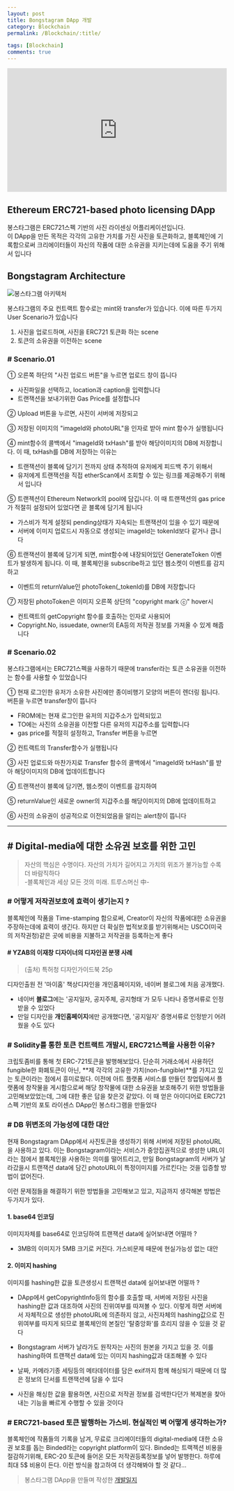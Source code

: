 ```yaml
---
layout: post
title: Bongstagram DApp 개발
category: Blockchain
permalink: /Blockchain/:title/

tags: [Blockchain]
comments: true
---
```


<div style="padding:56.25% 0 0 0;position:relative;"><iframe src="https://player.vimeo.com/video/277637707" style="position:absolute;top:0;left:0;width:100%;height:100%;" frameborder="0" webkitallowfullscreen mozallowfullscreen allowfullscreen></iframe></div><script src="https://player.vimeo.com/api/player.js"></script>


## Ethereum ERC721-based photo licensing DApp

봉스타그램은 ERC721스펙 기반의 사진 라이센싱 어플리케이션입니다.  
이 DApp을 만든 목적은 각각의 고유한 가치를 가진 사진을 토큰화하고, 블록체인에 기록함으로써 
크리에이터들이 자신의 작품에 대한 소유권을 지키는데에 도움을 주기 위해서 입니다

## Bongstagram Architecture
![봉스타그램 아키텍처]({{site.baseurl}}/img/bongstagram-architecture.png)

봉스타그램의 주요 컨트랙트 함수로는 mint와 transfer가 있습니다. 이에 따른 두가지 User Scenario가 있습니다 
1. 사진을 업로드하며, 사진을 ERC721 토큰화 하는 scene
2. 토큰의 소유권을 이전하는 scene

### # Scenario.01

① 오른쪽 하단의 "사진 업로드 버튼"을 누르면 업로드 창이 뜹니다
* 사진파일을 선택하고, location과 caption을 입력합니다
* 트랜잭션을 보내기위한 Gas Price를 설정합니다

② Upload 버튼을 누르면, 사진이 서버에 저장되고

③ 저장된 이미지의 "imageId와 photoURL"을 인자로 받아 mint 함수가 실행됩니다

④ mint함수의 콜백에서 "imageId와 txHash"를 받아 해당이미지의 DB에 저장합니다. 이 때, txHash를 DB에 저장하는 이유는  
* 트랜잭션이 블록에 담기기 전까지 상태 추적하여 유저에게 피드백 주기 위해서
* 유저에게 트랜잭션을 직접 etherScan에서 조회할 수 있는 링크를 제공해주기 위해서 입니다

⑤ 트랜젝션이 Ethereum Network의 pool에 담깁니다. 이 때 트랜잭션의 gas price가 적절히 설정되어 있었다면 곧 블록에 담기게 됩니다
* 가스비가 적게 설정되 pending상태가 지속되는 트랜잭션이 있을 수 있기 때문에
* 서버에 이미지 업로드시 자동으로 생성되는 imageId는 tokenId보다 같거나 큽니다

⑥ 트랜잭션이 블록에 담기게 되면, mint함수에 내장되어있던 GenerateToken 이벤트가 발생하게 됩니다. 이 때, 블록체인을 subscribe하고 있던 웹소켓이 이벤트를 감지하고
* 이벤트의 returnValue인 photoToken(_tokenId)를 DB에 저장합니다

⑦ 저장된 photoToken은 이미지 오른쪽 상단의 "copyright mark ⓒ" hover시
* 컨트랙트의 getCopyright 함수를 호출하는 인자로 사용되어
* Copyright.No, issuedate, owner의 EA등의 저작권 정보를 가져올 수 있게 해줍니다


### # Scenario.02
봉스타그램에서는 ERC721스펙을 사용하기 때문에 transfer라는 토큰 소유권을 이전하는 함수를 사용할 수 있었습니다

① 현재 로그인한 유저가 소유한 사진에만 종이비행기 모양의 버튼이 렌더링 됩니다.
버튼을 누르면 transfer창이 뜹니다
* FROM에는 현재 로그인한 유저의 지갑주소가 입력되있고
* TO에는 사진의 소유권을 이전할 다른 유저의 지갑주소를 입력합니다
* gas price를 적절히 설정하고, Transfer 버튼을 누르면

② 컨트랙트의 Transfer함수가 실행됩니다

③ 사진 업로드와 마찬가지로 Transfer 함수의 콜백에서 "imageId와 txHash"를 받아 해당이미지의 DB에 업데이트합니다

④ 트랜잭션이 블록에 담기면, 웹소켓이 이벤트를 감지하여

⑤ returnValue인 새로운 owner의 지갑주소를 해당이미지의 DB에 업데이트하고

⑥ 사진의 소유권이 성공적으로 이전되었음을 알리는 alert창이 뜹니다

---

## # Digital-media에 대한 소유권 보호를 위한 고민

>자산의 핵심은 수명이다. 자산의 가치가 길어지고 가치의 위조가 불가능할 수록 더 바람직하다  
>-블록체인과 세상 모든 것의 미래. 트루스머신 中-

### # 어떻게 저작권보호에 효력이 생기는지 ?
블록체인에 작품을 Time-stamping 함으로써, Creator이 자신의 작품에대한 소유권을 주장하는데에 효력이 생긴다. 하지만 더 확실한 법적보호를 받기위해서는 USCO(미국의 저작권청)같은 곳에 비용을 지불하고 저작권을 등록하는게 좋다

#### # YZAB의 이재창 디자이너의 디자인권 분쟁 사례

>(출처) 특허청 디자인가이드북 25p

디자인출원 전 '마이홈' 책상디자인을 개인홈페이지와, 네이버 블로그에 처음 공개했다. 
* 네이버 **블로그**에는 '공지일자, 공지주체, 공지형태`가 모두 나타나 증명서류로 인정받을 수 있었다
* 만일 디자인을 **개인홈페이지**에만 공개했다면, '공지일자' 증명서류로 인정받기 어려웠을 수도 있다

### #  Solidity를 통한 토큰 컨트랙트 개발시, ERC721스펙을 사용한 이유?
크립토좀비를 통해 첫 ERC-721토큰을 발행해보았다. 단순히 거래소에서 사용하던 fungible한 화폐토큰이 아닌, **제 각각의 고유한 가치(non-fungible)**를 가지고 있는 토큰이라는 점에서 흥미로웠다. 이전에 아트 플랫폼 서비스를 만들던 창업팀에서 플랫폼에 창작물을 게시함으로써 해당 창작물에 대한 소유권을 보호해주기 위한 방법들을 고민해보았었는데, 그에 대한 좋은 답을 찾은것 같았다. 이 때 얻은 아이디어로 ERC721스펙 기반의 포토 라이센스 DApp인 봉스타그램을 만들었다


### # DB 위변조의 가능성에 대한 대안
현재 Bongstagram DApp에서 사진토큰을 생성하기 위해 서버에 저장된 photoURL을 사용하고 있다. 이는 Bongstagram이라는 서비스가 중앙집권적으로 생성한 URL이라는 점에서 블록체인을 사용하는 의미를 떨어트리고, 만일 Bongstagram의 서버가 날라갔을시 트랜잭션 data에 담긴 photoURL이 특정이미지를 가르킨다는 것을 입증할 방법이 없어진다.

이런 문제점들을 해결하기 위한 방법들을 고민해보고 있고, 지금까지 생각해본 방법은 두가지가 있다.

#### 1. base64 인코딩
이미지자체를 base64로 인코딩하여 트랜잭션 data에 실어보내면 어떨까 ?  
* 3MB의 이미지가 5MB 크기로 커진다. 가스비문제 때문에 현실가능성 없는 대안

#### 2. 이미지 hashing
이미지를 hashing한 값을 토큰생성시 트랜잭션 data에 실어보내면 어떨까 ?

* DApp에서 getCopyrightInfo등의 함수를 호출할 때, 서버에 저장된 사진을 hashing한 값과 대조하여 사진의 진위여부를 따져볼 수 있다. 이렇게 하면 서버에서 자체적으로 생성한 photoURL에 의존하지 않고, 사진자체의 hashing값으로 진위여부를 따지게 되므로 블록체인의 본질인 '탈중앙화'를 흐리지 않을 수 있을 것 같다

* Bongstagram 서버가 날라가도 원작자는 사진의 원본을 가지고 있을 것. 이를 hashing하여 트랜잭션 data에 있는 이미지 hashing값과 대조해볼 수 있다

* 날짜, 카메라기종 세팅등의 메타데이터를 담은 exif까지 함께 해싱되기 때문에 더 많은 정보의 단서를 트랜잭션에 담을 수 있다  

* 사진을 해싱한 값을 활용하면, 사진으로 저작권 정보를 검색한다던가 복제본을 찾아내는 기능을 빠르게 수행할 수 있을 것이다  


### # ERC721-based 토큰 발행하는 가스비. 현실적인 벽 어떻게 생각하는가?
블록체인에 작품들의 기록을 남겨, 무료로 크리에이터들의 digital-media에 대한 소유권 보호를 돕는 Binded라는 copyright platform이 있다. Binded는 트랙젝션 비용을 절감하기위해, ERC-20 토큰에 들어온 모든 저작권등록정보를 넣어 발행한다. 하루에 최대 5$ 비용이 든다. 이런 방식을 참고하여 더 생각해봐야 할 것 같다...

> 봉스타그램 DApp을 만들며 작성한 [개발일지](http://underbleu.com/Bongstagram/)